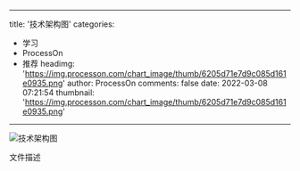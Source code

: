 
---
title: '技术架构图'
categories: 
 - 学习
 - ProcessOn
 - 推荐
headimg: 'https://img.processon.com/chart_image/thumb/6205d71e7d9c085d161e0935.png'
author: ProcessOn
comments: false
date: 2022-03-08 07:21:54
thumbnail: 'https://img.processon.com/chart_image/thumb/6205d71e7d9c085d161e0935.png'
---

<div>   
<img class="thumb" alt="技术架构图" src="https://img.processon.com/chart_image/thumb/6205d71e7d9c085d161e0935.png" referrerpolicy="no-referrer">
<p>文件描述</p>  
</div>
            